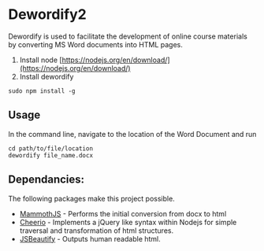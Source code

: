 # Dewordify2

Dewordify is used to facilitate the development of online course materials by converting MS Word documents into HTML pages.

1. Install node [https://nodejs.org/en/download/](https://nodejs.org/en/download/)
2. Install dewordify

```
sudo npm install -g
```

## Usage
In the command line, navigate to the location of the Word Document and run

```
cd path/to/file/location
dewordify file_name.docx
```


## Dependancies:
The following packages make this project possible.
* [MammothJS](https://www.npmjs.com/package/mammoth) - Performs the initial conversion from docx to html
* [Cheerio](https://www.npmjs.com/package/cheerio) - Implements a jQuery like syntax within Nodejs for simple traversal and transformation of html structures.
* [JSBeautify](https://www.npmjs.com/package/js-beautify) - Outputs human readable html.
